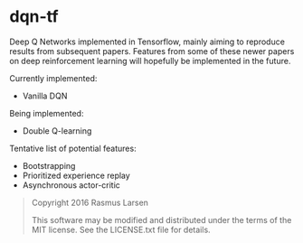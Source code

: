 # dqn-tf

Deep Q Networks implemented in Tensorflow, mainly aiming to reproduce results from subsequent papers. Features from some of these newer papers on deep reinforcement learning will hopefully be implemented in the future.

Currently implemented:
- Vanilla DQN

Being implemented:
- Double Q-learning

Tentative list of potential features:
- Bootstrapping
- Prioritized experience replay
- Asynchronous actor-critic


> Copyright 2016 Rasmus Larsen
>
> This software may be modified and distributed under the terms
> of the MIT license. See the LICENSE.txt file for details.
